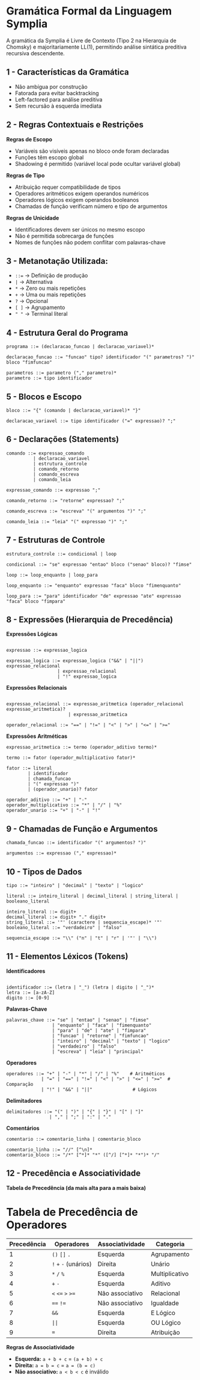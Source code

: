 # Gramática Formal da Linguagem Symplia

A gramática da Symplia é Livre de Contexto (Tipo 2 na Hierarquia de Chomsky) e majoritariamente LL(1), permitindo análise sintática preditiva recursiva descendente.

## 1 - Características da Gramática

- Não ambígua por construção
- Fatorada para evitar backtracking
- Left-factored para análise preditiva
- Sem recursão à esquerda imediata

## 2 - Regras Contextuais e Restrições

**Regras de Escopo**

- Variáveis são visíveis apenas no bloco onde foram declaradas
- Funções têm escopo global
- Shadowing é permitido (variável local pode ocultar variável global)

**Regras de Tipo**

- Atribuição requer compatibilidade de tipos
- Operadores aritméticos exigem operandos numéricos
- Operadores lógicos exigem operandos booleanos
- Chamadas de função verificam número e tipo de argumentos

**Regras de Unicidade**

- Identificadores devem ser únicos no mesmo escopo
- Não é permitida sobrecarga de funções
- Nomes de funções não podem conflitar com palavras-chave

## 3 - Metanotação Utilizada:

- `::=` → Definição de produção
- `|` → Alternativa
- `*` → Zero ou mais repetições
- `+` → Uma ou mais repetições
- `?` → Opcional
- `[ ]` → Agrupamento
- `" "` → Terminal literal

## 4 - Estrutura Geral do Programa

```
programa ::= (declaracao_funcao | declaracao_variavel)*

declaracao_funcao ::= "funcao" tipo? identificador "(" parametros? ")" bloco "fimfuncao"

parametros ::= parametro ("," parametro)*
parametro ::= tipo identificador
```

## 5 - Blocos e Escopo
```
bloco ::= "{" (comando | declaracao_variavel)* "}"

declaracao_variavel ::= tipo identificador ("=" expressao)? ";"
``` 

## 6 - Declarações (Statements)
```
comando ::= expressao_comando
          | declaracao_variavel
          | estrutura_controle
          | comando_retorno
          | comando_escreva
          | comando_leia

expressao_comando ::= expressao ";"

comando_retorno ::= "retorne" expressao? ";"

comando_escreva ::= "escreva" "(" argumentos ")" ";"

comando_leia ::= "leia" "(" expressao ")" ";"
```

## 7 - Estruturas de Controle
```
estrutura_controle ::= condicional | loop

condicional ::= "se" expressao "entao" bloco ("senao" bloco)? "fimse"

loop ::= loop_enquanto | loop_para

loop_enquanto ::= "enquanto" expressao "faca" bloco "fimenquanto"

loop_para ::= "para" identificador "de" expressao "ate" expressao "faca" bloco "fimpara"
```

## 8 - Expressões (Hierarquia de Precedência)
**Expressões Lógicas**
```

expressao ::= expressao_logica

expressao_logica ::= expressao_logica ("&&" | "||") expressao_relacional
                   | expressao_relacional
                   | "!" expressao_logica
```

**Expressões Relacionais**
```

expressao_relacional ::= expressao_aritmetica (operador_relacional expressao_aritmetica)?
                       | expressao_aritmetica

operador_relacional ::= "==" | "!=" | "<" | ">" | "<=" | ">="
```

**Expressões Aritméticas**
```
expressao_aritmetica ::= termo (operador_aditivo termo)*

termo ::= fator (operador_multiplicativo fator)*

fator ::= literal
        | identificador
        | chamada_funcao
        | "(" expressao ")"
        | (operador_unario)? fator

operador_aditivo ::= "+" | "-"
operador_multiplicativo ::= "*" | "/" | "%"
operador_unario ::= "+" | "-" | "!"
```

## 9 - Chamadas de Função e Argumentos
```
chamada_funcao ::= identificador "(" argumentos? ")"

argumentos ::= expressao ("," expressao)*
```

## 10 - Tipos de Dados
```
tipo ::= "inteiro" | "decimal" | "texto" | "logico"

literal ::= inteiro_literal | decimal_literal | string_literal | booleano_literal

inteiro_literal ::= digit+
decimal_literal ::= digit+ "." digit+
string_literal ::= '"' (caractere | sequencia_escape)* '"'
booleano_literal ::= "verdadeiro" | "falso"

sequencia_escape ::= "\\" ("n" | "t" | "r" | '"' | "\\")
```

## 11 - Elementos Léxicos (Tokens)
**Identificadores**
```

identificador ::= (letra | "_") (letra | digito | "_")*
letra ::= [a-zA-Z]
digito ::= [0-9]
```

**Palavras-Chave**

```
palavras_chave ::= "se" | "entao" | "senao" | "fimse"
                 | "enquanto" | "faca" | "fimenquanto"
                 | "para" | "de" | "ate" | "fimpara"
                 | "funcao" | "retorne" | "fimfuncao"
                 | "inteiro" | "decimal" | "texto" | "logico"
                 | "verdadeiro" | "falso"
                 | "escreva" | "leia" | "principal"
```

**Operadores**

```
operadores ::= "+" | "-" | "*" | "/" | "%"    # Aritméticos
             | "=" | "==" | "!=" | "<" | ">" | "<=" | ">="  # Comparação
             | "!" | "&&" | "||"               # Lógicos
```

**Delimitadores**

```
delimitadores ::= "(" | ")" | "{" | "}" | "[" | "]" 
                | "," | ";" | ":" | "."
```

**Comentários**

```
comentario ::= comentario_linha | comentario_bloco

comentario_linha ::= "//" [^\n]*
comentario_bloco ::= "/*" [^*]* "*" ([^/] [^*]* "*")* "/"
```

## 12 - Precedência e Associatividade

**Tabela de Precedência (da mais alta para a mais baixa)**

# Tabela de Precedência de Operadores

| Precedência | Operadores | Associatividade | Categoria |
|-------------|------------|-----------------|-----------|
| 1 | `()` `[]` `.` | Esquerda | Agrupamento |
| 2 | `!` `+` `-` (unários) | Direita | Unário |
| 3 | `*` `/` `%` | Esquerda | Multiplicativo |
| 4 | `+` `-` | Esquerda | Aditivo |
| 5 | `<` `<=` `>` `>=` | Não associativo | Relacional |
| 6 | `==` `!=` | Não associativo | Igualdade |
| 7 | `&&` | Esquerda | E Lógico |
| 8 | `\|\|` | Esquerda | OU Lógico |
| 9 | `=` | Direita | Atribuição |

**Regras de Associatividade**

- **Esquerda:** `a + b + c` = `(a + b) + c`
- **Direita:** `a = b = c` = `a = (b = c)`
- **Não associativo:** `a < b < c` é inválido